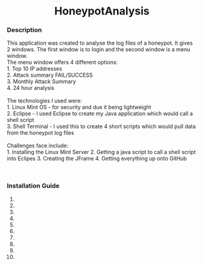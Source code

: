 
# <center>HoneypotAnalysis</center>

### Description

<p>
This application was created to analyse the log files of a honeypot. It gives 2 windows. The first window is to login and the second window is a menu window. <br>
The menu window offers 4 different options: <br>
1. Top 10 IP addresses <br>
2. Attack summary FAIL/SUCCESS <br>
3. Monthly Attack Summary <br>
4. 24 hour analysis <br>
<br>
The technologies I used were:<br>
1. Linux Mint OS - for security and due it being lightweight<br>
2. Eclipse - I used Eclipse to create my Java application which would call a shell script<br>
3. Shell Terminal - I used this to create 4 short scripts which would pull data from the honeypot log files<br>
<br>
Challenges face include:<br>
1. Installing the Linux Mint Server
2. Getting a java script to call a shell script into Eclipes
3. Creating the JFrame
4. Getting everything up onto GitHub
</p>
<br>

### Installation Guide

1. <br>
2. <br>
3. <br>
4. <br>
5. <br>
6. <br>
7. <br>
8. <br>
9. <br>
10. <br>





